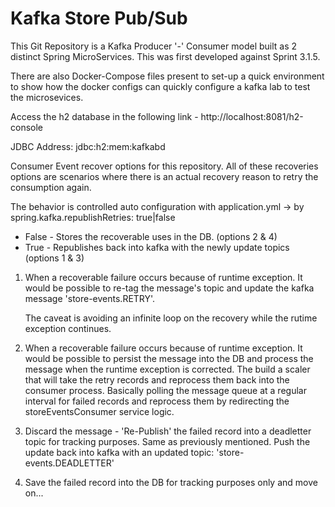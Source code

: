 # Kafka Store Pub/Sub

This Git Repository is a Kafka Producer '-' Consumer model built as 2 distinct Spring MicroServices. This was first developed against Sprint 3.1.5.

There are also Docker-Compose files present to set-up a quick environment to show how the docker configs can quickly configure a kafka lab to test the microsevices.

Access the h2 database in the following link - http://localhost:8081/h2-console

JDBC Address: jdbc:h2:mem:kafkabd

Consumer Event recover options for this repository. All of these recoveries options are scenarios where there
is an actual recovery reason to retry the consumption again.

The behavior is controlled auto configuration with application.yml -> by spring.kafka.republishRetries: true|false

   - False - Stores the recoverable uses in the DB. (options 2 & 4)
   - True - Republishes back into kafka with the newly update topics (options 1 & 3)

1) When a recoverable failure occurs because of runtime exception. It would be possible to re-tag the message's topic and update the kafka message 'store-events.RETRY'.

   The caveat is avoiding an infinite loop on the recovery while the rutime exception continues.

1) When a recoverable failure occurs because of runtime exception. It would be possible to persist the message into the DB and process the message when the runtime exception is corrected. The build a scaler that will take the retry records and reprocess them back into the consumer process. Basically polling the message queue at a regular interval for failed records and reprocess them by redirecting the storeEventsConsumer service logic.

1) Discard the message - 'Re-Publish' the failed record into a deadletter topic for tracking purposes. Same as previously mentioned. Push the update back into kafka with an updated topic: 'store-events.DEADLETTER'

1) Save the failed record into the DB for tracking purposes only and move on...
